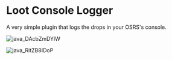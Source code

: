 # Loot Console Logger
A very simple plugin that logs the drops in your OSRS's console.

![java_DAcbZmDYlW](https://user-images.githubusercontent.com/38258431/222270531-558da57f-a9fb-44fd-8084-e12c3e7ba186.png)

![java_RitZB8IDoP](https://user-images.githubusercontent.com/38258431/222270537-aec038fd-d733-4990-8f4a-5b65fe26dc88.png)
